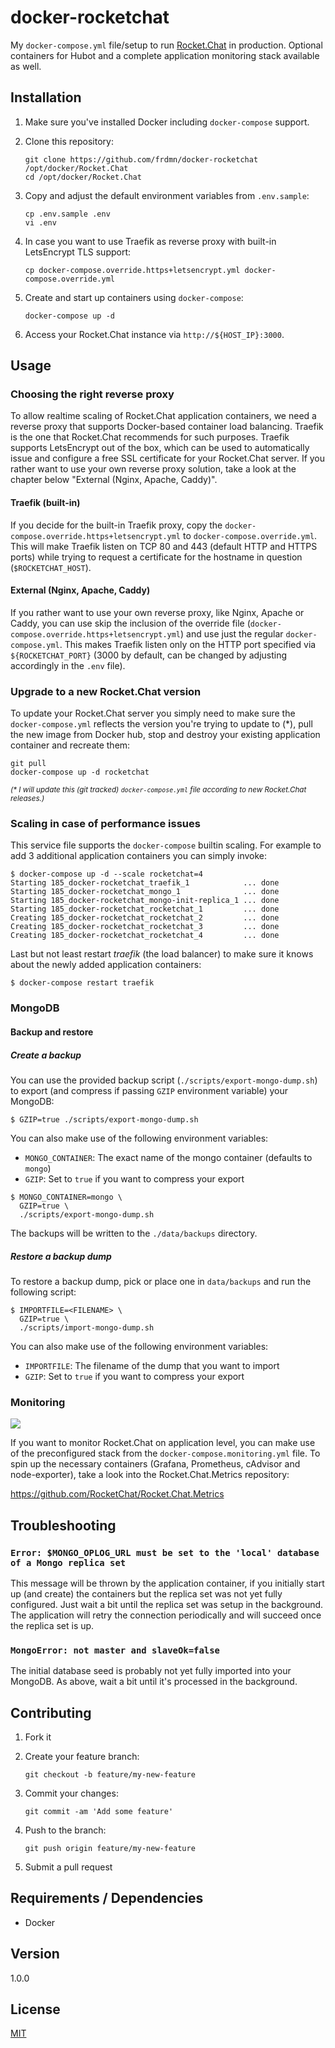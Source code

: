 # docker-rocketchat

My `docker-compose.yml` file/setup to run [Rocket.Chat](https://rocket.chat) in production. Optional containers for Hubot and a complete application monitoring stack available as well.

## Installation

1. Make sure you've installed Docker including `docker-compose` support.
2. Clone this repository:

    ```shell
    git clone https://github.com/frdmn/docker-rocketchat /opt/docker/Rocket.Chat
    cd /opt/docker/Rocket.Chat
    ```

3. Copy and adjust the default environment variables from `.env.sample`:

    ```shell
    cp .env.sample .env
    vi .env
    ```

4. In case you want to use Traefik as reverse proxy with built-in LetsEncrypt TLS support:

    ```shell
    cp docker-compose.override.https+letsencrypt.yml docker-compose.override.yml
    ```

5. Create and start up containers using `docker-compose`:

    ```
    docker-compose up -d
    ```

6. Access your Rocket.Chat instance via `http://${HOST_IP}:3000`.

## Usage

### Choosing the right reverse proxy

To allow realtime scaling of Rocket.Chat application containers, we need a reverse proxy that supports Docker-based container load balancing. Traefik is the one that Rocket.Chat recommends for such purposes. Traefik supports LetsEncrypt out of the box, which can be used to automatically issue and configure a free SSL certificate for your Rocket.Chat server. If you rather want to use your own reverse proxy solution, take a look at the chapter below "External (Nginx, Apache, Caddy)".

#### Traefik (built-in)

If you decide for the built-in Traefik proxy, copy the `docker-compose.override.https+letsencrypt.yml` to `docker-compose.override.yml`. This will make Traefik listen on TCP 80 and 443 (default HTTP and HTTPS ports) while trying to request a certificate for the hostname in question (`$ROCKETCHAT_HOST`).

#### External (Nginx, Apache, Caddy)

If you rather want to use your own reverse proxy, like Nginx, Apache or Caddy, you can use skip the inclusion of the override file (`docker-compose.override.https+letsencrypt.yml`) and use just the regular `docker-compose.yml`. This makes Traefik listen only on the HTTP port specified via `${ROCKETCHAT_PORT}` (3000 by default, can be changed by adjusting accordingly in the `.env` file).

### Upgrade to a new Rocket.Chat version

To update your Rocket.Chat server you simply need to make sure the `docker-compose.yml` reflects the version you're trying to update to (\*),  pull the new image from Docker hub, stop and destroy your existing application container and recreate them:

```
git pull
docker-compose up -d rocketchat
```

<sub>_(* I will update this (git tracked) `docker-compose.yml` file according to new Rocket.Chat releases.)_</sub>

### Scaling in case of performance issues

This service file supports the `docker-compose` builtin scaling. For example to add 3 additional application containers you can simply invoke:

```
$ docker-compose up -d --scale rocketchat=4
Starting 185_docker-rocketchat_traefik_1            ... done
Starting 185_docker-rocketchat_mongo_1              ... done
Starting 185_docker-rocketchat_mongo-init-replica_1 ... done
Starting 185_docker-rocketchat_rocketchat_1         ... done
Creating 185_docker-rocketchat_rocketchat_2         ... done
Creating 185_docker-rocketchat_rocketchat_3         ... done
Creating 185_docker-rocketchat_rocketchat_4         ... done
```

Last but not least restart _traefik_ (the load balancer) to make sure it knows about the newly added application containers:

```
$ docker-compose restart traefik
```

### MongoDB

#### Backup and restore

##### Create a backup

You can use the provided backup script (`./scripts/export-mongo-dump.sh`) to export (and compress if passing `GZIP` environment variable) your MongoDB:

```
$ GZIP=true ./scripts/export-mongo-dump.sh
```

You can also make use of the following environment variables:

- `MONGO_CONTAINER`: The exact name of the mongo container (defaults to `mongo`)
- `GZIP`: Set to `true` if you want to compress your export

```
$ MONGO_CONTAINER=mongo \
  GZIP=true \
  ./scripts/export-mongo-dump.sh
```

The backups will be written to the `./data/backups` directory.

##### Restore a backup dump

To restore a backup dump, pick or place one in `data/backups` and run the following script:

```
$ IMPORTFILE=<FILENAME> \
  GZIP=true \
  ./scripts/import-mongo-dump.sh
```

You can also make use of the following environment variables:

- `IMPORTFILE`: The filename of the dump that you want to import
- `GZIP`: Set to `true` if you want to compress your export

### Monitoring

![](https://i.imgur.com/lghiEqB.png)

If you want to monitor Rocket.Chat on application level, you can make use of the preconfigured stack from the `docker-compose.monitoring.yml` file. To spin up the necessary containers (Grafana, Prometheus, cAdvisor and node-exporter), take a look into the Rocket.Chat.Metrics repository:

https://github.com/RocketChat/Rocket.Chat.Metrics

## Troubleshooting

### `Error: $MONGO_OPLOG_URL must be set to the 'local' database of a Mongo replica set`

This message will be thrown by the application container, if you initially start up (and create) the containers but the replica set was not yet fully configured. Just wait a bit until the replica set was setup in the background. The application will retry the connection periodically and will succeed once the replica set is up.

### `MongoError: not master and slaveOk=false`

The initial database seed is probably not yet fully imported into your MongoDB. As above, wait a bit until it's processed in the background.

## Contributing

1. Fork it
2. Create your feature branch:

    ```shell
    git checkout -b feature/my-new-feature
    ```

3. Commit your changes:

    ```shell
    git commit -am 'Add some feature'
    ```

4. Push to the branch:

    ```shell
    git push origin feature/my-new-feature
    ```

5. Submit a pull request

## Requirements / Dependencies

* Docker

## Version

1.0.0

## License

[MIT](LICENSE)

